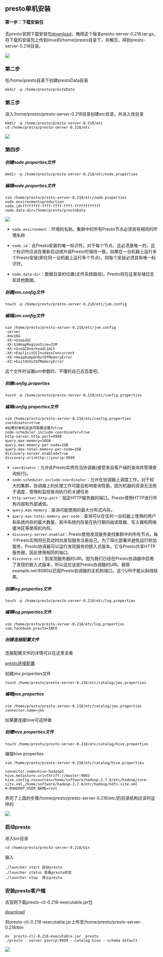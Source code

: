 ## presto单机安装

#### 第一步：下载安装包

去presto官网下载安装包[download](https://repo1.maven.org/maven2/com/facebook/presto/presto-server/)，俺用这个版本presto-server-0.218.tar.gz。将下载的安装包上传到linux的/home/presto目录下，并解压，得到presto-server-0.218目录。

![](./img/1.png)

### 第二步

在/home/presto目录下创建prestoData目录

````
mkdir -p /home/presto/prestoData
````

### 第三步

进入/home/presto/presto-server-0.218目录创建etc目录，并进入改目录

````
mkdir -p /home/presto/presto-server-0.218/etc
cd /home/presto/presto-server-0.218/etc
````

![](./img/2.png)

### 第四步

##### 创建node.properties文件

````
mkdir -p /home/presto/presto-server-0.218/etc/node.properties
````

##### 编辑node.properties文件

````
vim /home/presto/presto-server-0.218/etc/node.properties
node.environment=production
node.id=ffffffff-ffff-ffff-ffff-ffffffffffff
node.data-dir=/home/presto/prestoData
````

![](./img/3.png)

* `node.environment`：环境的名称。集群中的所有Presto节点必须具有相同的环境名称

* `node.id`：此Presto安装的唯一标识符。对于每个节点，这必须是唯一的。这个标识符应该在重新启动或升级Presto时保持一致。如果在一台机器上运行多个Presto安装(即在同一台机器上运行多个节点)，则每个安装必须具有唯一标识符。
* `node.data-dir`：数据目录的位置(文件系统路径)。Presto将在这里存储日志和其他数据。



##### 创建jvm.config文件

````
touch -p /home/presto/presto-server-0.218/etc/jvm.config
````

##### 编辑jvm.config文件

````
vim /home/presto/presto-server-0.218/etc/jvm.config
-server
-Xmx16G
-XX:+UseG1GC
-XX:G1HeapRegionSize=32M
-XX:+UseGCOverheadLimit
-XX:+ExplicitGCInvokesConcurrent
-XX:+HeapDumpOnOutOfMemoryError
-XX:+ExitOnOutOfMemoryError
````

这个文件时设置jvm参数的，不懂的自己去百度吧。

##### 创建config.properties

````
touch -p /home/presto/presto-server-0.218/etc/config.properties
````

##### 编辑config.properties文件

````
vim /home/presto/presto-server-0.218/etc/config.properties
coordinator=true
#如果时单机该选项需要设置为true
node-scheduler.include-coordinator=true
http-server.http.port=9999
query.max-memory=50GB
query.max-memory-per-node=1GB
query.max-total-memory-per-node=2GB
discovery-server.enabled=true
discovery.uri=http://yourip:9999
````

* `coordinator`：允许此Presto实例充当协调器(接受来自客户端的查询并管理查询执行)。
* `node-scheduler.include-coordinator`：允许在协调器上调度工作。对于较大的集群，协调器上的处理工作可能会影响查询性能，因为机器的资源无法用于调度、管理和监视查询执行的关键任务
* `http-server.http.port`：指定HTTP服务器的端口。Presto使用HTTP进行所有内部和外部通信。
* `query.max-memory`：查询可能使用的最大分布式内存。
* `query.max-total-memory-per-node`：查询可以在任何一台机器上使用的用户和系统内存的最大数量，其中系统内存是在执行期间由读取器、写入器和网络缓冲区等使用的内存。
* `discovery-server.enabled`：Presto使用发现服务查找集群中的所有节点。每个Presto实例将在启动时向发现服务注册自己。为了简化部署并避免运行附加服务，Presto协调器可以运行发现服务的嵌入式版本。它与Presto共享HTTP服务器，因此使用相同的端口。
* `discovery.uri`：到发现服务器的URI。因为我们已经在Presto协调器中启用了发现的嵌入式版本，所以这应该是Presto协调器的URI。替换example.net:8080以匹配Presto协调器的主机和端口。这个URI不能以斜线结束。

##### 创建log.properties文件

````
touch -p /home/presto/presto-server-0.218/etc/log.properties
````

##### 编辑log.properties文件

````
vim /home/presto/presto-server-0.218/etc/log.properties
com.facebook.presto=INFO
````

##### 创建连接配置文件

连接配置文件的详情可以在这里去看

[presto连接配置](https://prestodb.io/docs/current/connector.html )

创建jmx.properties文件

````
touch /home/presto/presto-server-0.218/etc/catalog/jmx.properties
````

##### 编辑jmx.properties

````
vim /home/presto/presto-server-0.218/etc/catalog/jmx.properties
connector.name=jmx
````

如果要连接hive可这样做

##### 创建hive.properties文件

````
touch /home/presto/presto-server-0.218/etc/catalog/hive.properties
````

编辑hive.properties

````
vim /home/presto/presto-server-0.218/etc/catalog/hive.properties

connector.name=hive-hadoop2
hive.metastore.uri=thrift://master:9083
hive.config.resources=/home/softwore/hadoop-2.7.6/etc/hadoop/core-site.xml,/home/softwore/hadoop-2.7.6/etc/hadoop/hdfs-site.xml
#-DHADOOP_USER_NAME=root
````

弄完了上面的步骤/home/presto/presto-server-0.218/etc/的目录结构应该时这样的

![](./img/4.png)

### 启动presto

进入bin目录

````
cd /home/presto/presto-server-0.218/bin
````

输入

````
./launcher start 启动presto
./launcher status 查看presto状态
./launcher stop  停止presto
````

### 安装presto客户端

去官网下载presto-cli-0.218-executable.jar包

[download](https://repo1.maven.org/maven2/com/facebook/presto/presto-server/0.218/ )

将presto-cli-0.218-executable.jar上传至/home/presto/presto-server-0.218/bin

````
mv  presto-cli-0.218-executable.jar  presto
./presto --server yourip:9999 --catalog hive --schema default 
````

![](./img/5.png)